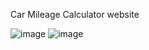 Car Mileage Calculator website

![image](https://user-images.githubusercontent.com/33937516/143028422-3393a80d-3db3-43af-b8ce-d0c6092b24ef.png)
![image](https://user-images.githubusercontent.com/33937516/143028617-2fe91d7c-0bff-4cbe-a82e-b6de83716e18.png)

